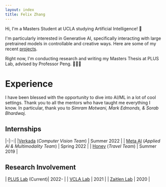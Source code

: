 ```yaml
---
layout: index
title: Felix Zhang
---
```


Hi, I'm a Masters Student at UCLA studying Artificial Intelligence! 👋

I'm particularly interested in Generative AI, specifically interacting with large pretrained models in controllable and creative ways. Here are some of my recent <span style="color:pink">[projects](_posts/2022-12-21-welcome-to-jekyll.markdown)</span>.

Right now, I'm conducting research and writing my Masters Thesis at PLUS Lab, advised by Professor Peng. 🙇🏻‍♂️
# Experience

I have been blessed with the opportunity to dive into AI/ML in a lot of cool settings. Thank you to all the mentors who have taught me everything I know. In particular, thank you to _Simram Motwani, Mark Edmonds, & Sorab Bhardwaj_.
## Internships

|-|:-:|
|[Verkada]() (_Computer Vision Team_) | Summer 2022    |
| [Meta AI]() (_Applied AI & Multimodality Team_)   | Spring 2022        |
| [Honey]() (_Travel Team_)     | Summer 2019        |

## Research Involvement

| [PLUS Lab]() (Current)| 2022-     |
| [VCLA Lab]()   | 2021       |
| [Zaitlen Lab]()  | 2020        |
